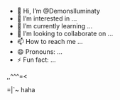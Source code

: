 - 👋 Hi, I’m @DemonsIluminaty
- 👀 I’m interested in ...
- 🌱 I’m currently learning ...
- 💞️ I’m looking to collaborate on ...
- 📫 How to reach me ...
- 😄 Pronouns: ...
- ⚡ Fun fact: ...

<!---
DemonsIluminaty/DemonsIluminaty is a ✨ special ✨ repository because its `README.md` (this file) appears on your GitHub profile.
You can click the Preview link to take a look at your changes.
--->,,^^^=<
=|`~
haha
